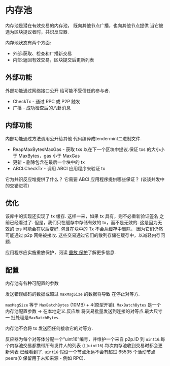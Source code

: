 # 内存池

内存池是潜在有效交易的内存池，
既向其他节点广播，也向其他节点提供
当它被选为区块提议者时，共识反应器.

内存池状态有两个方面:

- 外部:获取、检查和广播新交易
- 内部:返回有效交易，区块提交后更新列表

## 外部功能

外部功能通过网络接口公开
给可能不受信任的参与者.

- CheckTx - 通过 RPC 或 P2P 触发
- 广播 - 成功检查后的八卦消息

## 内部功能

内部功能通过方法调用公开给其他
代码编译成tendermint二进制文件.

- ReapMaxBytesMaxGas - 获取 txs 以在下一个区块中提议.保证
    txs 的大小小于 MaxBytes，gas 小于 MaxGas
- 更新 - 删除包含在最后一个块中的 tx
- ABCI.CheckTx - 调用 ABCI 应用程序来验证 tx

它为共识反应堆提供了什么？
它需要 ABCI 应用程序提供哪些保证？
(谈谈并发中的交错进程)

## 优化

该库中的实现还实现了 tx 缓存.
这样一来，如果 tx 具有，则不必重新验证签名
之前已经看过了.
但是，我们只在缓存中存储有效的 tx，而不是无效的.
这是因为无效的 txs 可能会在以后变好.
包含在块中的 Tx 不会从缓存中删除，
因为它们仍然可能通过 p2p 网络被接收.
这些交易通过它们的散列存储在缓存中，以减轻内存问题.

应用程序应实施重放保护，阅读 [重放
保护](https://github.com/tendermint/tendermint/blob/8cdaa7f515a9d366bbc9f0aff2a263a1a6392ead/docs/app-dev/app-development.md#replay-protection)了解更多信息.

## 配置

内存池有各种可配置的参数

发送错误编码的数据或超过 `maxMsgSize` 的数据将导致
在停止对等方.

`maxMsgSize` 等于 `MaxBatchBytes` (10MB) + 4(原型开销).
`MaxBatchBytes` 是一个内存池配置参数 -> 在本地定义.反应堆
将交易批量发送到连接的对等点.最大尺寸一
批处理是`MaxBatchBytes`.

内存池不会将 tx 发送回任何接收它的对等方.

反应器为每个对等体分配一个“uint16”编号，并维护一个来自
p2p.ID 到 `uint16`.每个内存池交易都携带所有发件人的列表
(`[]uint16`).每次内存池收到交易时都会更新列表
已经看到了. `uint16` 假设一个节点永远不会有超过 65535 个活动节点
peers(0 保留用于未知来源 - 例如 RPC).

